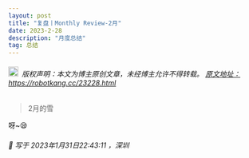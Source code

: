 ```yaml
---
layout: post
title: "复盘丨Monthly Review-2月"
date: 2023-2-28 
description: "月度总结"
tag: 总结
---   
```


<h6><img src="https://robotkang-1257995526.cos.ap-chengdu.myqcloud.com/icon/copyright.png" alt="copyright" style="display:inline;margin-bottom: -5px;" width="20" height="20"> 版权声明：本文为博主原创文章，未经博主允许不得转载。
<a target="_blank" href="https://robotkang.cc/23228.html">原文地址：https://robotkang.cc/23228.html </a>
</h6>                           
        
> 2月的雪        

呀~😪                     
                 
<h6> 

📌 写于 2023年1月31日22:43:11 ，深圳                                

</h6>             



